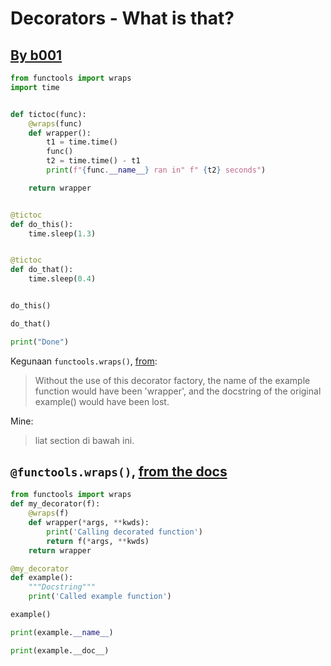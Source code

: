 # Decorators - What is that?

## [By b001](https://www.youtube.com/watch?v=BE-L7xu8pO4)

```python
from functools import wraps
import time


def tictoc(func):
    @wraps(func)
    def wrapper():
        t1 = time.time()
        func()
        t2 = time.time() - t1
        print(f"{func.__name__} ran in" f" {t2} seconds")

    return wrapper


@tictoc
def do_this():
    time.sleep(1.3)


@tictoc
def do_that():
    time.sleep(0.4)


do_this()

do_that()

print("Done")
```

Kegunaan `functools.wraps()`, [from](https://docs.python.org/3/library/functools.html#functools.wraps):
> Without the use of this decorator factory, the name of the example function would have been 'wrapper', and the docstring of the original example() would have been lost.

Mine:
> liat section di bawah ini.

## `@functools.wraps()`, [from the docs](https://docs.python.org/3/library/functools.html#functools.wraps)

```python
from functools import wraps
def my_decorator(f):
    @wraps(f)
    def wrapper(*args, **kwds):
        print('Calling decorated function')
        return f(*args, **kwds)
    return wrapper

@my_decorator
def example():
    """Docstring"""
    print('Called example function')

example()

print(example.__name__)

print(example.__doc__)
```
